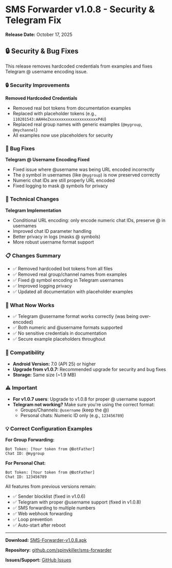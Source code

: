 # SMS Forwarder v1.0.8 - Security & Telegram Fix

**Release Date:** October 17, 2025

## 🔒 Security & Bug Fixes

This release removes hardcoded credentials from examples and fixes Telegram @ username encoding issue.

### 🔒 Security Improvements

**Removed Hardcoded Credentials**
- Removed real bot tokens from documentation examples
- Replaced with placeholder tokens (e.g., `110201543:AAH4eZxxxxxxxxxxxxxxxxxxxxxP4U`)
- Replaced real group names with generic examples (`@mygroup`, `@mychannel`)
- All examples now use placeholders for security

### 🐛 Bug Fixes

**Telegram @ Username Encoding Fixed**
- Fixed issue where @username was being URL encoded incorrectly
- The `@` symbol in usernames (like `@mygroup`) is now preserved correctly
- Numeric chat IDs are still properly URL encoded
- Fixed logging to mask @ symbols for privacy

### 🔧 Technical Changes

**Telegram Implementation**
- Conditional URL encoding: only encode numeric chat IDs, preserve @ in usernames
- Improved chat ID parameter handling
- Better privacy in logs (masks @ symbols)
- More robust username format support

### 📋 Changes Summary

- ✅ Removed hardcoded bot tokens from all files
- ✅ Removed real group/channel names from examples
- ✅ Fixed @ symbol encoding in Telegram usernames
- ✅ Improved logging privacy
- ✅ Updated all documentation with placeholder examples

### 🎯 What Now Works

- ✅ Telegram @username format works correctly (was being over-encoded)
- ✅ Both numeric and @username formats supported
- ✅ No sensitive credentials in documentation
- ✅ Secure example placeholders throughout

### 🔄 Compatibility

- **Android Version:** 7.0 (API 25) or higher
- **Upgrade from v1.0.7:** Recommended upgrade for security and bug fixes
- **Storage:** Same size (~1.9 MB)

### ⚠️ Important

- **For v1.0.7 users**: Upgrade to v1.0.8 for proper @ username support
- **Telegram not working?** Make sure you're using the correct format:
  - Groups/Channels: `@username` (keep the @)
  - Personal chats: Numeric ID only (e.g., `123456789`)

### 💡 Correct Configuration Examples

**For Group Forwarding:**
```
Bot Token: [Your token from @BotFather]
Chat ID: @mygroup
```

**For Personal Chat:**
```
Bot Token: [Your token from @BotFather]
Chat ID: 123456789
```

All features from previous versions remain:
- ✅ Sender blocklist (fixed in v1.0.6)
- ✅ Telegram with proper @username support (fixed in v1.0.8)
- ✅ SMS forwarding to multiple numbers
- ✅ Web webhook forwarding
- ✅ Loop prevention
- ✅ Auto-start after reboot

---

**Download:** [SMS-Forwarder-v1.0.8.apk](releases/SMS-Forwarder-v1.0.8.apk)

**Repository:** [github.com/spinykiller/sms-forwarder](https://github.com/spinykiller/sms-forwarder)

**Issues/Support:** [GitHub Issues](https://github.com/spinykiller/sms-forwarder/issues)

